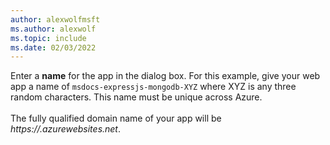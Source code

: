 ```yaml
---
author: alexwolfmsft
ms.author: alexwolf
ms.topic: include
ms.date: 02/03/2022
---
```


Enter a **name** for the app in the dialog box.  For this example, give your web app a name of `msdocs-expressjs-mongodb-XYZ` where XYZ is any three random characters. This name must be unique across Azure.<br>
<br>
The fully qualified domain name of your app will be *https://<app name>.azurewebsites.net*.
